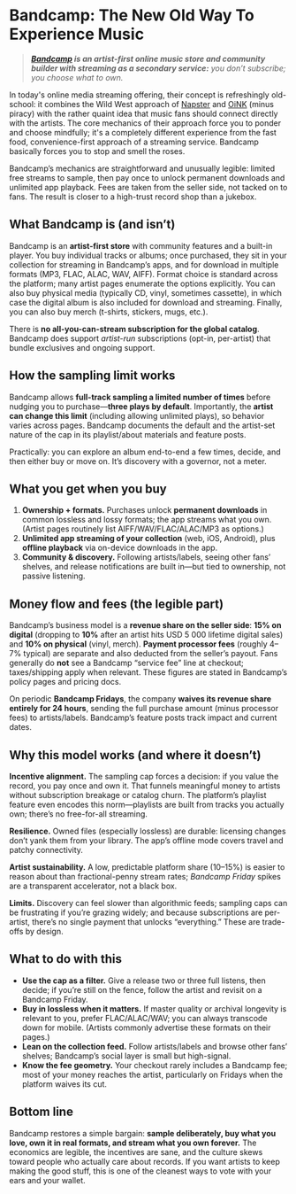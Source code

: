 # Bandcamp: The New Old Way To Experience Music

> ***[Bandcamp](https://www.bandcamp.com/) is an artist-first online music store and community builder with streaming as a secondary service:** you don’t subscribe; you choose what to own.*

In today's online media streaming offering, their concept is refreshingly old-school: it combines the Wild West approach of [Napster](https://en.wikipedia.org/wiki/Napster) and [OiNK](https://en.wikipedia.org/wiki/Oink%27s_Pink_Palace) (minus piracy) with the rather quaint idea that music fans should connect directly with the artists. The core mechanics of their approach force you to ponder and choose mindfully; it's a completely different experience from the fast food, convenience-first approach of a streaming service. Bandcamp basically forces you to stop and smell the roses.

Bandcamp’s mechanics are straightforward and unusually legible: limited free streams to sample, then pay once to unlock permanent downloads and unlimited app playback. Fees are taken from the seller side, not tacked on to fans. The result is closer to a high-trust record shop than a jukebox.

## What Bandcamp is (and isn’t)

Bandcamp is an **artist-first store** with community features and a built-in player. You buy individual tracks or albums; once purchased, they sit in your collection for streaming in Bandcamp’s apps, and for download in multiple formats (MP3, FLAC, ALAC, WAV, AIFF). Format choice is standard across the platform; many artist pages enumerate the options explicitly. You can also buy physical media (typically CD, vinyl, sometimes cassette), in which case the digital album is also included for download and streaming. Finally, you can also buy merch (t-shirts, stickers, mugs, etc.).

There is **no all-you-can-stream subscription for the global catalog**. Bandcamp does support *artist-run* subscriptions (opt-in, per-artist) that bundle exclusives and ongoing support.

## How the sampling limit works

Bandcamp allows **full-track sampling a limited number of times** before nudging you to purchase—**three plays by default**. Importantly, the **artist can change this limit** (including allowing unlimited plays), so behavior varies across pages. Bandcamp documents the default and the artist-set nature of the cap in its playlist/about materials and feature posts.

Practically: you can explore an album end-to-end a few times, decide, and then either buy or move on. It’s discovery with a governor, not a meter.

## What you get when you buy

1. **Ownership + formats.** Purchases unlock **permanent downloads** in common lossless and lossy formats; the app streams what you own. (Artist pages routinely list AIFF/WAV/FLAC/ALAC/MP3 as options.)
2. **Unlimited app streaming of your collection** (web, iOS, Android), plus **offline playback** via on-device downloads in the app.
3. **Community & discovery.** Following artists/labels, seeing other fans’ shelves, and release notifications are built in—but tied to ownership, not passive listening.

## Money flow and fees (the legible part)

Bandcamp’s business model is a **revenue share on the seller side**: **15% on digital** (dropping to **10%** after an artist hits USD 5 000 lifetime digital sales) and **10% on physical** (vinyl, merch). **Payment processor fees** (roughly 4–7% typical) are separate and also deducted from the seller’s payout. Fans generally do **not** see a Bandcamp “service fee” line at checkout; taxes/shipping apply when relevant. These figures are stated in Bandcamp’s policy pages and pricing docs.

On periodic **Bandcamp Fridays**, the company **waives its revenue share entirely for 24 hours**, sending the full purchase amount (minus processor fees) to artists/labels. Bandcamp’s feature posts track impact and current dates.

## Why this model works (and where it doesn’t)

**Incentive alignment.** The sampling cap forces a decision: if you value the record, you pay once and own it. That funnels meaningful money to artists without subscription breakage or catalog churn. The platform’s playlist feature even encodes this norm—playlists are built from tracks you actually own; there’s no free-for-all streaming.

**Resilience.** Owned files (especially lossless) are durable: licensing changes don’t yank them from your library. The app’s offline mode covers travel and patchy connectivity.

**Artist sustainability.** A low, predictable platform share (10–15%) is easier to reason about than fractional-penny stream rates; *Bandcamp Friday* spikes are a transparent accelerator, not a black box.

**Limits.** Discovery can feel slower than algorithmic feeds; sampling caps can be frustrating if you’re grazing widely; and because subscriptions are per-artist, there’s no single payment that unlocks “everything.” These are trade-offs by design.

## What to do with this

* **Use the cap as a filter.** Give a release two or three full listens, then decide; if you’re still on the fence, follow the artist and revisit on a Bandcamp Friday.
* **Buy in lossless when it matters.** If master quality or archival longevity is relevant to you, prefer FLAC/ALAC/WAV; you can always transcode down for mobile. (Artists commonly advertise these formats on their pages.)
* **Lean on the collection feed.** Follow artists/labels and browse other fans’ shelves; Bandcamp’s social layer is small but high-signal.
* **Know the fee geometry.** Your checkout rarely includes a Bandcamp fee; most of your money reaches the artist, particularly on Fridays when the platform waives its cut.

## Bottom line

Bandcamp restores a simple bargain: **sample deliberately, buy what you love, own it in real formats, and stream what you own forever.** The economics are legible, the incentives are sane, and the culture skews toward people who actually care about records. If you want artists to keep making the good stuff, this is one of the cleanest ways to vote with your ears and your wallet.